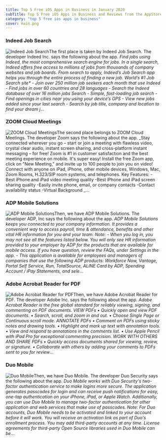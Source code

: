 ```yaml
---
title: Top 5 Free iOS Apps in Business in January 2020
subTitle: Top 5 Free iOS Apps in Business and Reviews from the AppStore in January 2020.
category: "top 5 free ios apps in business"
cover: main.png
---
```


### Indeed Job Search

![Indeed Job Search](https://is3-ssl.mzstatic.com/image/thumb/Purple123/v4/da/2c/cf/da2ccf55-1f56-6481-4a2f-2b3d07c59ab5/AppIcon-0-0-1x_U007emarketing-0-0-0-7-0-0-sRGB-0-0-0-GLES2_U002c0-512MB-85-220-0-0.png/100x100bb.png)The first place is taken by Indeed Job Search. The developer Indeed Inc. says the following about the app. _Find jobs using Indeed, the most comprehensive search engine for jobs. In a single search, Indeed offers free access to millions of jobs from thousands of company websites and job boards.  From search to apply, Indeed’s Job Search app helps you through the entire process of finding a new job.  World’s #1 Job Search site* - Join over 250 million job seekers each month that use Indeed - Find jobs in over 60 countries and 28 languages - Search the Indeed database of over 16 million jobs  Search - Simple, fast-loading job search  - Find openings in cities near you using your device’s GPS - View new jobs added since your last search - Search by job title, company and location to find your dream j_...

### ZOOM Cloud Meetings

![ZOOM Cloud Meetings](https://is5-ssl.mzstatic.com/image/thumb/Purple113/v4/31/ef/23/31ef2351-cad5-1bb8-5371-2ceb5e9ece5b/AppIcon-0-1x_U007emarketing-0-0-85-220-0-9.png/100x100bb.png)The second place belongs to ZOOM Cloud Meetings. The developer Zoom says the following about the app. _Stay connected wherever you go – start or join a meeting with flawless video, crystal clear audio, instant screen sharing, and cross-platform instant messaging – for free!  Zoom is #1 in customer satisfaction and the best meeting experience on mobile.   It's super easy! Install the free Zoom app, click on "New Meeting," and invite up to 100 people to join you on video!  Connect with anyone on iPad, iPhone, other mobile devices, Windows, Mac, Zoom Rooms, H.323/SIP room systems, and telephones.  Key Features: -Best iPhone and iPad video meeting quality -Best iPhone and iPad screen sharing quality -Easily invite phone, email, or company contacts -Contact availability status -Virtual Background _...

### ADP Mobile Solutions

![ADP Mobile Solutions](https://is3-ssl.mzstatic.com/image/thumb/Purple113/v4/96/e8/00/96e80028-1f78-bdb7-7c99-a75619a86c1b/AppIcon-0-0-1x_U007emarketing-0-0-0-9-0-0-sRGB-0-0-0-GLES2_U002c0-512MB-85-220-0-0.png/100x100bb.png)Then, we have ADP Mobile Solutions. The developer ADP, Inc says the following about the app. _ADP Mobile Solutions keeps you connected to your company information.  It provides a convenient way to access payroll, time & attendance, benefits and other vital HR information for you and your team.    Note: - When you log in, you may not see all the features listed below.  You will only see HR information provided to your employer by ADP for the products that are available for mobile access.  If you have question, review the FAQs, under Settings in the app. - This application is available for employees and managers of companies that use the following ADP products: Workforce Now, Vantage, Portal Self Service, Run, TotalSource, ALINE Card by ADP, Spending Account / iPay Statements, and sele_...

### Adobe Acrobat Reader for PDF

![Adobe Acrobat Reader for PDF](https://is2-ssl.mzstatic.com/image/thumb/Purple113/v4/5f/2d/e7/5f2de747-2d61-fb9c-09c1-7009bfd50710/AppIcon-0-0-1x_U007emarketing-0-0-0-7-0-0-sRGB-0-0-0-GLES2_U002c0-512MB-85-220-0-0.png/100x100bb.png)Then, we have Adobe Acrobat Reader for PDF. The developer Adobe Inc. says the following about the app. _Adobe Acrobat Reader is the free global standard for reliably viewing, signing, and commenting on PDF documents.   VIEW PDFs  • Quickly open and view PDF documents.  • Search, scroll, and zoom in and out.  • Choose Single Page or Continuous scroll mode.   ANNOTATE PDFs  • Comment on PDFs using sticky notes and drawing tools.  • Highlight and mark up text with annotation tools.  • View and respond to annotations in the comments list.  • Use Apple Pencil with iPad Pro for exceptional commenting precision.   WORK WITH OTHERS AND SHARE PDFs  • Quickly access documents shared for viewing, review, or signature.  • Collaborate with others by adding your comments to PDFs sent to you for review_...

### Duo Mobile

![Duo Mobile](https://is1-ssl.mzstatic.com/image/thumb/Purple123/v4/b8/3e/47/b83e4761-d061-dec7-de36-d5f262be0735/AppIcon-0-0-1x_U007emarketing-0-0-0-7-0-0-sRGB-0-0-0-GLES2_U002c0-512MB-85-220-0-0.png/100x100bb.png)Then, we have Duo Mobile. The developer Duo Security says the following about the app. _Duo Mobile works with Duo Security's two-factor authentication service to make logins more secure. The application generates passcodes for login and can receive push notifications for easy, one-tap authentication on your iPhone, iPad, or Apple Watch.  Additionally, you can use Duo Mobile to manage two-factor authentication for other application and web services that make use of passcodes.  Note: For Duo accounts, Duo Mobile needs to be activated and linked to your account before it will work. You will receive an activation link as part of Duo's enrollment process. You may add third-party accounts at any time.  License agreements for third-party Open Source libraries used in Duo Mobile can be_...

